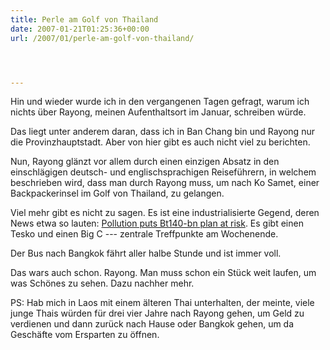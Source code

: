 ```yaml
---
title: Perle am Golf von Thailand
date: 2007-01-21T01:25:36+00:00
url: /2007/01/perle-am-golf-von-thailand/




---
```

Hin und wieder wurde ich in den vergangenen Tagen gefragt, warum ich nichts über Rayong, meinen Aufenthaltsort im Januar, schreiben würde.

Das liegt unter anderem daran, dass ich in Ban Chang bin und Rayong nur die Provinzhauptstadt. Aber von hier gibt es auch nicht viel zu berichten.

Nun, Rayong glänzt vor allem durch einen einzigen Absatz in den einschlägigen deutsch- und englischsprachigen Reiseführern, in welchem beschrieben wird, dass man durch Rayong muss, um nach Ko Samet, einer Backpackerinsel im Golf von Thailand, zu gelangen.

Viel mehr gibt es nicht zu sagen. Es ist eine industrialisierte Gegend, deren News etwa so lauten: [Pollution puts Bt140-bn plan at risk][1]. Es gibt einen Tesko und einen Big C --- zentrale Treffpunkte am Wochenende.

Der Bus nach Bangkok fährt aller halbe Stunde und ist immer voll.

Das wars auch schon. Rayong. Man muss schon ein Stück weit laufen, um was Schönes zu sehen. Dazu nachher mehr.

PS: Hab mich in Laos mit einem älteren Thai unterhalten, der meinte, viele junge Thais würden für drei vier Jahre nach Rayong gehen, um Geld zu verdienen und dann zurück nach Hause oder Bangkok gehen, um da Geschäfte vom Ersparten zu öffnen.

 [1]: http://www.nationmultimedia.com/2007/01/21/headlines/headlines_30024689.php
